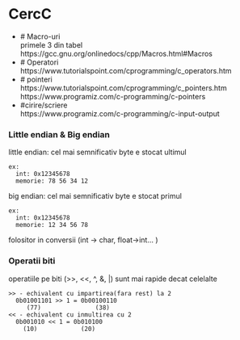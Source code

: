 # CercC

<ul>
  <li>
    # Macro-uri <br>
    primele 3 din tabel <br>
    https://gcc.gnu.org/onlinedocs/cpp/Macros.html#Macros 
  </li>
  <li>
    # Operatori<br>
    https://www.tutorialspoint.com/cprogramming/c_operators.htm
  </li>
  <li>
    # pointeri <br>
    https://www.tutorialspoint.com/cprogramming/c_pointers.htm <br>
    https://www.programiz.com/c-programming/c-pointers
  </li>
  <li>
    #cirire/scriere <br>
https://www.programiz.com/c-programming/c-input-output  
  </li>
</ul>
<h3> Little endian & Big endian </h3>
<p>
 little endian: cel mai semnificativ byte e stocat ultimul
    
    ex: 
      int: 0x12345678
      memorie: 78 56 34 12
 </p><p>big endian: cel mai semnificativ byte e stocat primul
    
    ex:
      int: 0x12345678
      memorie: 12 34 56 78
</p>
folositor in conversii (int -> char, float->int... )
<br>
<h3>Operatii biti </h3>
operatiile pe biti (>>, <<, ^, &, |) sunt mai rapide decat celelalte
  
    >> - echivalent cu impartirea(fara rest) la 2
      0b01001101 >> 1 = 0b00100110
         (77)               (38)  
    << - echivalent cu inmultirea cu 2
      0b001010 << 1 = 0b010100
        (10)            (20)
    
